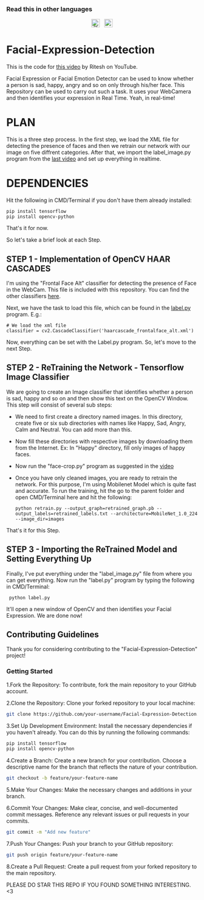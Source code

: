 ### Read this in other languages

<div align="center">
    
<kbd>[<img title="हिंदी" alt="हिंदी" src="https://cdn.statically.io/gh/hjnilsson/country-flags/master/svg/in.svg" width="22">](translation/README.Hindi.md)</kbd> &nbsp;
<kbd>[<img title="日本語" alt="日本語" src="https://cdn.statically.io/gh/hjnilsson/country-flags/master/svg/jp.svg" width="22">](translation/README.Japanese.md)</kbd>
</div>


# Facial-Expression-Detection

This is the code for [this video](https://youtu.be/Dqa-3N8VZbw) by Ritesh on YouTube.

Facial Expression or Facial Emotion Detector can be used to know whether a person is sad, happy, angry and so on only through his/her face. This Repository can be used to carry out such a task. It uses your WebCamera and then identifies your expression in Real Time. Yeah, in real-time!

# PLAN

This is a three step process. In the first step, we load the XML file for detecting the presence of faces and then we retrain our network with our image on five diffrent categories. After that, we import the label_image.py program from the [last video]() and set up everything in realtime.

# DEPENDENCIES

Hit the following in CMD/Terminal if you don't have them already installed:

    pip install tensorflow
    pip install opencv-python
    
That's it for now.

So let's take a brief look at each Step.

## STEP 1 - Implementation of OpenCV HAAR CASCADES

I'm using the "Frontal Face Alt" classifier for detecting the presence of Face in the WebCam. This file is included with this repository. You can find the other classifiers [here](https://github.com/opencv/opencv/tree/master/data/haarcascades).

Next, we have the task to load this file, which can be found in the [label.py](https://github.com/MauryaRitesh/Facial-Expression-Detection/blob/master/label.py) program. E.g.:

    # We load the xml file
    classifier = cv2.CascadeClassifier('haarcascade_frontalface_alt.xml')

Now, everything can be set with the Label.py program. So, let's move to the next Step.

## STEP 2 - ReTraining the Network - Tensorflow Image Classifier

We are going to create an Image classifier that identifies whether a person is sad, happy and so on and then show this text on the OpenCV Window.
This step will consist of several sub steps:

- We need to first create a directory named images. In this directory, create five or six sub directories with names like Happy, Sad, Angry, Calm and Neutral. You can add more than this.
- Now fill these directories with respective images by downloading them from the Internet. Ex: In "Happy" directory, fill only images of happy faces.
- Now run the "face-crop.py" program as suggested in the [video](https://youtu.be/Dqa-3N8VZbw)
- Once you have only cleaned images, you are ready to retrain the network. For this purpose, I'm using Mobilenet Model which is quite fast and accurate. To run the training, hit the go to the parent folder and open CMD/Terminal here and hit the following:

      python retrain.py --output_graph=retrained_graph.pb --output_labels=retrained_labels.txt --architecture=MobileNet_1.0_224 --image_dir=images

That's it for this Step.

## STEP 3 - Importing the ReTrained Model and Setting Everything Up

Finally, I've put everything under the "label_image.py" file from where you can get everything.
Now run the "label.py" program by typing the following in CMD/Terminal:
      
     python label.py
     
It'll open a new window of OpenCV and then identifies your Facial Expression.
We are done now!

## Contributing Guidelines
Thank you for considering contributing to the "Facial-Expression-Detection" project!
### Getting Started

1.Fork the Repository: To contribute, fork the main repository to your GitHub account.

2.Clone the Repository: Clone your forked repository to your local machine:

```bash
git clone https://github.com/your-username/Facial-Expression-Detection.git
```
3.Set Up Development Environment: Install the necessary dependencies if you haven't already. You can do this by running the following commands:
```python
pip install tensorflow
pip install opencv-python
```
4.Create a Branch: Create a new branch for your contribution. Choose a descriptive name for the branch that reflects the nature of your contribution.
```bash
git checkout -b feature/your-feature-name
```
5.Make Your Changes: Make the necessary changes and additions in your branch.

6.Commit Your Changes: Make clear, concise, and well-documented commit messages. Reference any relevant issues or pull requests in your commits.

```bash
git commit -m "Add new feature"
```
7.Push Your Changes: Push your branch to your GitHub repository:

```bash
git push origin feature/your-feature-name
```
8.Create a Pull Request: Create a pull request from your forked repository to the main repository. 


PLEASE DO STAR THIS REPO IF YOU FOUND SOMETHING INTERESTING. <3
